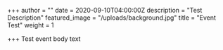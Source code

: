 +++
author = ""
date = 2020-09-10T04:00:00Z
description = "Test Description"
featured_image = "/uploads/background.jpg"
title = "Event Test"
weight = 1

+++
Test event body text